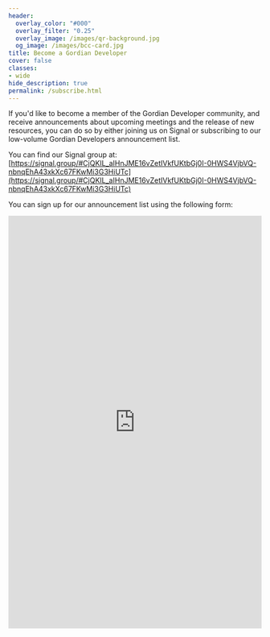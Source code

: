 ```yaml
---
header:
  overlay_color: "#000"
  overlay_filter: "0.25"
  overlay_image: /images/qr-background.jpg
  og_image: /images/bcc-card.jpg
title: Become a Gordian Developer
cover: false
classes:
- wide
hide_description: true
permalink: /subscribe.html
---
```


If you'd like to become a member of the Gordian Developer community, and receive announcements about upcoming meetings and the release of new resources, you can do so by either joining us on Signal or subscribing to our low-volume Gordian Developers announcement list.

You can find our Signal group at:
[https://signal.group/#CjQKIL_aIHnJME16vZetIVkfUKtbGj0I-0HWS4VjbVQ-nbnqEhA43xkXc67FKwMi3G3HiUTc](https://signal.group/#CjQKIL_aIHnJME16vZetIVkfUKtbGj0I-0HWS4VjbVQ-nbnqEhA43xkXc67FKwMi3G3HiUTc)

You can sign up for our announcement list using the following form:
<iframe width="100%" height="820" src="https://4c957a4c.sibforms.com/serve/MUIEAHW5lZ3ENqiRER8BiJM81U2g_xu74SaK0QfUd_M8_w1q7Y5cahlLIPTU3z59dIxZhZzaIO5B6nE3OH6U04IXTjp-0k32vNyq5qMN7EJE9MwV8ezVR0ldW-ebKjNe6KcnTD5GMOKq80jwbolxjQszNtSyHHNcXLt8-0CHEdxBp_Jb1wnKXnRar-UZfvjoMepahGm-LhSee0Sb" frameborder="0" scrolling="auto" allowfullscreen style="display: block;margin-left: auto;margin-right: auto;max-width: 100%;"></iframe>
